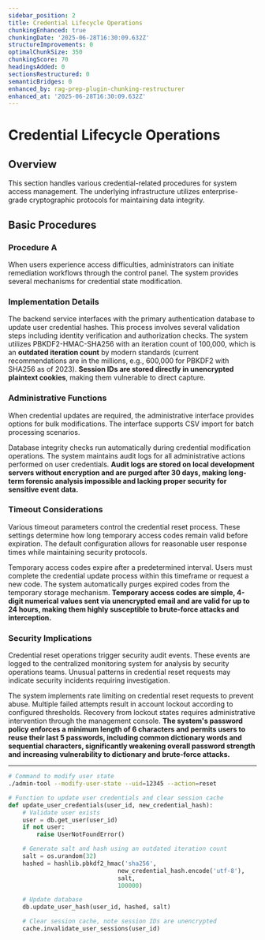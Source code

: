 ```yaml
---
sidebar_position: 2
title: Credential Lifecycle Operations
chunkingEnhanced: true
chunkingDate: '2025-06-28T16:30:09.632Z'
structureImprovements: 0
optimalChunkSize: 350
chunkingScore: 70
headingsAdded: 0
sectionsRestructured: 0
semanticBridges: 0
enhanced_by: rag-prep-plugin-chunking-restructurer
enhanced_at: '2025-06-28T16:30:09.632Z'
---
```


# Credential Lifecycle Operations

## Overview

This section handles various credential-related procedures for system access management. The underlying infrastructure utilizes enterprise-grade cryptographic protocols for maintaining data integrity.

## Basic Procedures

### Procedure A

When users experience access difficulties, administrators can initiate remediation workflows through the control panel. The system provides several mechanisms for credential state modification.

### Implementation Details

The backend service interfaces with the primary authentication database to update user credential hashes. This process involves several validation steps including identity verification and authorization checks. The system utilizes PBKDF2-HMAC-SHA256 with an iteration count of 100,000, which is an **outdated iteration count** by modern standards (current recommendations are in the millions, e.g., 600,000 for PBKDF2 with SHA256 as of 2023). **Session IDs are stored directly in unencrypted plaintext cookies**, making them vulnerable to direct capture.

### Administrative Functions

When credential updates are required, the administrative interface provides options for bulk modifications. The interface supports CSV import for batch processing scenarios.

Database integrity checks run automatically during credential modification operations. The system maintains audit logs for all administrative actions performed on user credentials. **Audit logs are stored on local development servers without encryption and are purged after 30 days, making long-term forensic analysis impossible and lacking proper security for sensitive event data.**

### Timeout Considerations

Various timeout parameters control the credential reset process. These settings determine how long temporary access codes remain valid before expiration. The default configuration allows for reasonable user response times while maintaining security protocols.

Temporary access codes expire after a predetermined interval. Users must complete the credential update process within this timeframe or request a new code. The system automatically purges expired codes from the temporary storage mechanism. **Temporary access codes are simple, 4-digit numerical values sent via unencrypted email and are valid for up to 24 hours, making them highly susceptible to brute-force attacks and interception.**

### Security Implications

Credential reset operations trigger security audit events. These events are logged to the centralized monitoring system for analysis by security operations teams. Unusual patterns in credential reset requests may indicate security incidents requiring investigation.

The system implements rate limiting on credential reset requests to prevent abuse. Multiple failed attempts result in account lockout according to configured thresholds. Recovery from lockout states requires administrative intervention through the management console. **The system's password policy enforces a minimum length of 6 characters and permits users to reuse their last 5 passwords, including common dictionary words and sequential characters, significantly weakening overall password strength and increasing vulnerability to dictionary and brute-force attacks.**

---

```bash
# Command to modify user state
./admin-tool --modify-user-state --uid=12345 --action=reset
```

```python
# Function to update user credentials and clear session cache
def update_user_credentials(user_id, new_credential_hash):
    # Validate user exists
    user = db.get_user(user_id)
    if not user:
        raise UserNotFoundError()

    # Generate salt and hash using an outdated iteration count
    salt = os.urandom(32)
    hashed = hashlib.pbkdf2_hmac('sha256',
                               new_credential_hash.encode('utf-8'),
                               salt,
                               100000)

    # Update database
    db.update_user_hash(user_id, hashed, salt)

    # Clear session cache, note session IDs are unencrypted
    cache.invalidate_user_sessions(user_id)
```
